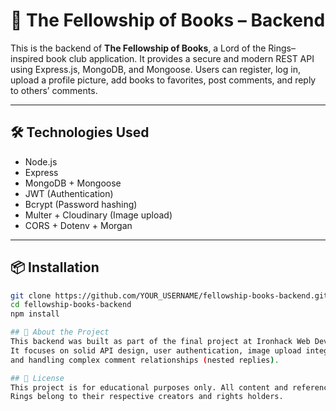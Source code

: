 # 📘 The Fellowship of Books – Backend

This is the backend of **The Fellowship of Books**, a Lord of the Rings–inspired book club application. It provides a secure and modern REST API using Express.js, MongoDB, and Mongoose. Users can register, log in, upload a profile picture, add books to favorites, post comments, and reply to others’ comments.

---

## 🛠️ Technologies Used

- Node.js
- Express
- MongoDB + Mongoose
- JWT (Authentication)
- Bcrypt (Password hashing)
- Multer + Cloudinary (Image upload)
- CORS + Dotenv + Morgan

---

## 📦 Installation

```bash
git clone https://github.com/YOUR_USERNAME/fellowship-books-backend.git
cd fellowship-books-backend
npm install

## 🧙 About the Project
This backend was built as part of the final project at Ironhack Web Development Bootcamp.
It focuses on solid API design, user authentication, image upload integration,
and handling complex comment relationships (nested replies).

## 📜 License
This project is for educational purposes only. All content and references related to The Lord of the
Rings belong to their respective creators and rights holders.
